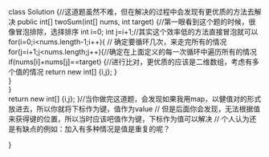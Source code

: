 class Solution {//这道题虽然不难，但在解决的过程中会发现有更优质的方法去解决
   public int[] twoSum(int[] nums, int target) {//第一眼看到这个题的时候，很像冒泡排除，选择排序
		           int i=0; int j=i+1;//其实这个效率低的方法直接冒泡就可以
		        for(i=0;i<nums.length-1;i++){ // 确定要循环几次，来走完所有的情况
		            for(j=i+1;j<nums.length;j++){//确定在上面定义的每一次循环中遍历所有的情况
		                if(nums[i]+nums[j]==target) {//进行比对，更优质的应该是二维数组，考虑有多个值的情况
		                    return new int[] {i,j};
		                 }	
		             }		  		          
	              } 	
	            return new int[] {i,j};
     }//当你做完这道题，会发现如果我用map，以健值对的形式放进去，所以你就将下标作为键，值作为value
// 但是后面你会发现，无法根据值来获得键的位置，所以当时应该吧值作为键，下标作为值可以解决
//     个人认为还是有缺点的例如：加入有多种情况是值是重复的呢？

 }

